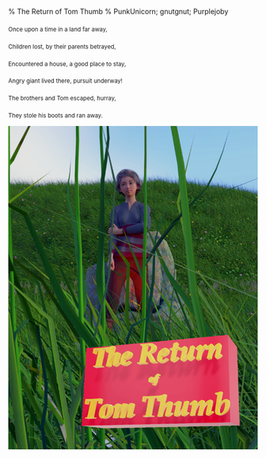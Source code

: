 % The Return of Tom Thumb
% PunkUnicorn; gnutgnut; Purplejoby

 <sub>Once upon a time in a land far away,</sub>
 
 <sub>Children lost, by their parents betrayed,</sub>
 
 <sub>Encountered a house, a good place to stay,</sub>
 
 <sub>Angry giant lived there, pursuit underway!</sub>
 
 <sub>The brothers and Tom escaped, hurray,</sub>
 
 <sub>They stole his boots and ran away.</sub>

![](cover.png)
